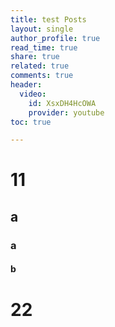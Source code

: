 ```yaml
---
title: test Posts
layout: single
author_profile: true
read_time: true
share: true
related: true
comments: true
header:
  video:
    id: XsxDH4HcOWA
    provider: youtube
toc: true

---
```


# 11
## a
### a
#### b

# 22
